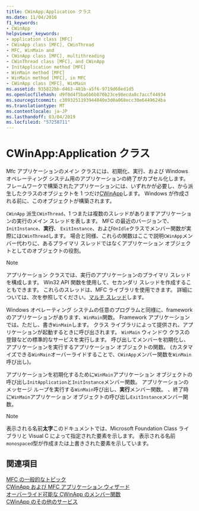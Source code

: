 ```yaml
---
title: CWinApp:Application クラス
ms.date: 11/04/2016
f1_keywords:
- CWinApp
helpviewer_keywords:
- application class [MFC]
- CWinApp class [MFC], CWinThread
- MFC, WinMain and
- CWinApp class [MFC], multithreading
- CWinThread class [MFC], and CWinApp
- InitApplication method [MFC]
- WinMain method [MFC]
- WinMain method [MFC], in MFC
- CWinApp class [MFC], WinMain
ms.assetid: 935822bb-d463-481b-a5f6-9719d68ed1d5
ms.openlocfilehash: d9f0d4f5ba6b6b070b23ce98ecda8c7accf44934
ms.sourcegitcommit: c3093251193944840e3d0a068ecc30e6449624ba
ms.translationtype: MT
ms.contentlocale: ja-JP
ms.lasthandoff: 03/04/2019
ms.locfileid: "57258711"
---
```

# <a name="cwinapp-the-application-class"></a>CWinApp:Application クラス

Mfc アプリケーションのメイン クラスには、初期化、実行、および Windows オペレーティング システム用のアプリケーションの終了がカプセル化します。 フレームワークで構築されたアプリケーションには、いずれかが必要し、から派生したクラスのオブジェクトを 1 つだけ[CWinApp](../mfc/reference/cwinapp-class.md)します。 Windows が作成される前に、このオブジェクトが構築されます。

`CWinApp` 派生`CWinThread`、1 つまたは複数のスレッドがありますアプリケーションの実行のメイン スレッドを表します。 MFC の最近のバージョンで、 `InitInstance`、**実行**、 `ExitInstance`、および`OnIdle`クラスでメンバー関数が実際には`CWinThread`します。 場合と同様、これらの関数はここで説明`CWinApp`メンバー代わりに、あるプライマリ スレッドではなくアプリケーション オブジェクトとしてのオブジェクトの役割。

> [!NOTE]
>  アプリケーション クラスでは、実行のアプリケーションのプライマリ スレッドを構成します。 Win32 API 関数を使用して、セカンダリ スレッドを作成することもできます。 これらのスレッドは、MFC ライブラリを使用できます。 詳細については、次を参照してください。[マルチ スレッド](../parallel/multithreading-support-for-older-code-visual-cpp.md)します。

Windows オペレーティング システムの任意のプログラムと同様に、framework のアプリケーションがあります、`WinMain`関数。 Framework アプリケーションでは、ただし、書き`WinMain`します。 クラス ライブラリによって提供され、アプリケーションが起動するときに呼び出されます。 `WinMain` ウィンドウ クラスの登録などの標準的なサービスを実行します。 呼び出してメンバーを初期化し、アプリケーションを実行するアプリケーション オブジェクトの関数。 (カスタマイズできる`WinMain`オーバーライドすることで、`CWinApp`メンバー関数を`WinMain`呼び出し)。

アプリケーションを初期化するために`WinMain`アプリケーション オブジェクトの呼び出し`InitApplication`と`InitInstance`メンバー関数。 アプリケーションのメッセージ ループを実行する`WinMain`呼び出し、**実行**メンバー関数。 、終了時に`WinMain`アプリケーション オブジェクトの呼び出し`ExitInstance`メンバー関数。

> [!NOTE]
>  表示される名前**太字**このドキュメントでは、Microsoft Foundation Class ライブラリと Visual C によって指定された要素を示します。 表示される名前`monospaced`型が作成または上書きされた要素を示しています。

## <a name="see-also"></a>関連項目

[MFC の一般的なトピック](../mfc/general-mfc-topics.md)<br/>
[CWinApp および MFC アプリケーション ウィザード](../mfc/cwinapp-and-the-mfc-application-wizard.md)<br/>
[オーバーライド可能な CWinApp のメンバー関数](../mfc/overridable-cwinapp-member-functions.md)<br/>
[CWinApp のその他のサービス](../mfc/special-cwinapp-services.md)
